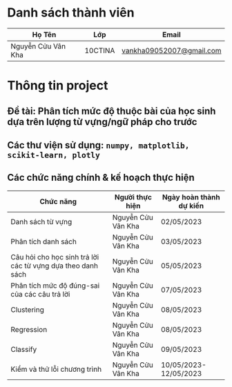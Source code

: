 # Danh sách thành viên
Họ Tên|Lớp|Email
-|-|-
Nguyễn Cửu Vân Kha|10CTINA|vankha09052007@gmail.com

# Thông tin project
## Đề tài: Phân tích mức độ thuộc bài của học sinh dựa trên lượng từ vựng/ngữ pháp cho trước
## Các thư viện sử dụng: `numpy, matplotlib, scikit-learn, plotly`

## Các chức năng chính & kế hoạch thực hiện

Chức năng|Người thực hiện|Ngày hoàn thành dự kiến
-|-|-
Danh sách từ vựng|Nguyễn Cửu Vân Kha|02/05/2023
Phân tích danh sách|Nguyễn Cửu Vân Kha|03/05/2023
Câu hỏi cho học sinh trả lời các từ vựng dựa theo danh sách|Nguyễn Cửu Vân Kha|05/05/2023
Phân tích mức độ đúng-sai của các câu trả lời|Nguyễn Cửu Vân Kha|07/05/2023
Clustering|Nguyễn Cửu Vân Kha|08/05/2023
Regression|Nguyễn Cửu Vân Kha|08/05/2023
Classify|Nguyễn Cửu Vân Kha|09/05/2023
Kiểm và thử lỗi chương trình|Nguyễn Cửu Vân Kha|10/05/2023-12/05/2023
